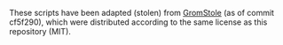 These scripts have been adapted (stolen) from [GromStole](https://github.com/PoonLab/gromstole/) (as of commit cf5f290), which were distributed according to the same license as this repository (MIT).